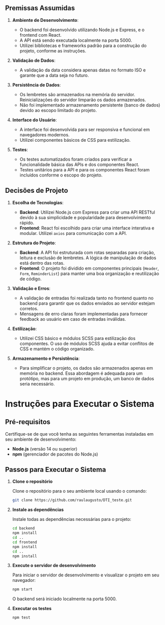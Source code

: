 ## Premissas Assumidas

1. **Ambiente de Desenvolvimento**:
   - O backend foi desenvolvido utilizando Node.js e Express, e o frontend com React.
   - A API está sendo executada localmente na porta 5000.
   - Utilizei bibliotecas e frameworks padrão para a construção do projeto, conforme as instruções.

2. **Validação de Dados**:
   - A validação da data considera apenas datas no formato ISO e garante que a data seja no futuro.

3. **Persistência de Dados**:
   - Os lembretes são armazenados na memória do servidor. Reinicializações do servidor limparão os dados armazenados.
   - Não foi implementado armazenamento persistente (banco de dados) devido ao escopo limitado do projeto.

4. **Interface do Usuário**:
   - A interface foi desenvolvida para ser responsiva e funcional em navegadores modernos.
   - Utilizei componentes básicos de CSS para estilização.

5. **Testes**:
   - Os testes automatizados foram criados para verificar a funcionalidade básica das APIs e dos componentes React.
   - Testes unitários para a API e para os componentes React foram incluídos conforme o escopo do projeto.

## Decisões de Projeto

1. **Escolha de Tecnologias**:
   - **Backend**: Utilizei Node.js com Express para criar uma API RESTful devido à sua simplicidade e popularidade para desenvolvimento rápido.
   - **Frontend**: React foi escolhido para criar uma interface interativa e modular. Utilizei `axios` para comunicação com a API.

2. **Estrutura do Projeto**:
   - **Backend**: A API foi estruturada com rotas separadas para criação, leitura e exclusão de lembretes. A lógica de manipulação de dados está dentro das rotas.
   - **Frontend**: O projeto foi dividido em componentes principais (`Header`, `Form`, `ReminderList`) para manter uma boa organização e reutilização de código.

3. **Validação e Erros**:
   - A validação de entradas foi realizada tanto no frontend quanto no backend para garantir que os dados enviados ao servidor estejam corretos.
   - Mensagens de erro claras foram implementadas para fornecer feedback ao usuário em caso de entradas inválidas.

4. **Estilização**:
   - Utilizei CSS básico e módulos SCSS para estilização dos componentes. O uso de módulos SCSS ajuda a evitar conflitos de CSS e mantém o código organizado.

5. **Armazenamento e Persistência**:
   - Para simplificar o projeto, os dados são armazenados apenas em memória no backend. Essa abordagem é adequada para um protótipo, mas para um projeto em produção, um banco de dados seria necessário.

# Instruções para Executar o Sistema

## Pré-requisitos

Certifique-se de que você tenha as seguintes ferramentas instaladas em seu ambiente de desenvolvimento:

- **Node.js** (versão 14 ou superior)
- **npm** (gerenciador de pacotes do Node.js)

## Passos para Executar o Sistema

1. **Clone o repositório**

   Clone o repositório para o seu ambiente local usando o comando:

   ```bash
   git clone https://github.com/raulaugusto/DTI_teste.git

2. **Instale as dependências**
   
   Instale todas as dependências necessárias para o projeto:

   ```bash
   cd backend
   npm install
   cd ..
   cd frontend
   npm install
   cd ..
   npm install

3. **Execute o servidor de desenvolvimento**

   Para iniciar o servidor de desenvolvimento e visualizar o projeto em seu navegador:

   ```bash
   npm start
   ```
   O backend será iniciado localmente na porta 5000.

4. **Executar os testes**

   ```bash
   npm test
   ```

